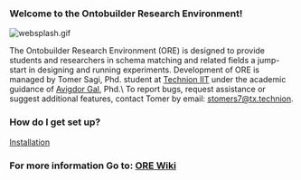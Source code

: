 ### Welcome to the Ontobuilder Research Environment! ###


![websplash.gif](https://bitbucket.org/repo/n9GKe/images/2799589945-websplash.gif)



The Ontobuilder Research Environment (ORE) is designed to provide students and researchers in schema matching and related fields a jump-start in designing and running experiments. 
Development of ORE is managed by Tomer Sagi, Phd. student at [Technion IIT](http://www.technion.ac.il) under the academic guidance of [Avigdor Gal](http://ie.technion.ac.il/~avigal), Phd.\\ To report bugs, request assistance or suggest additional features, contact Tomer by email: stomers7@tx.technion. 


### How do I get set up? ###

[Installation](https://bitbucket.org/tomers77/ontobuilder-research-environment/wiki/Installation)


### For more information Go to: [ORE Wiki](https://bitbucket.org/tomers77/ontobuilder-research-environment/wiki/Home) ###